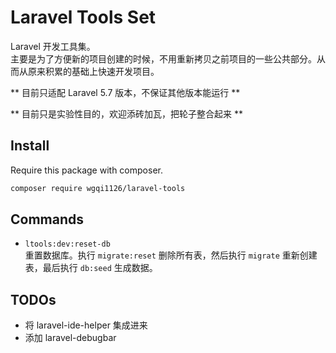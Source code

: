 # Laravel Tools Set

Laravel 开发工具集。  
主要是为了方便新的项目创建的时候，不用重新拷贝之前项目的一些公共部分。从而从原来积累的基础上快速开发项目。

** 目前只适配 Laravel 5.7 版本，不保证其他版本能运行 **

** 目前只是实验性目的，欢迎添砖加瓦，把轮子整合起来 **

## Install

Require this package with composer.

```bash
composer require wgqi1126/laravel-tools
```

## Commands

* `ltools:dev:reset-db`  
重置数据库。执行 `migrate:reset` 删除所有表，然后执行 `migrate` 重新创建表，最后执行 `db:seed` 生成数据。

## TODOs

* 将 laravel-ide-helper 集成进来
* 添加 laravel-debugbar
